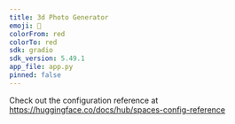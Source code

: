```yaml
---
title: 3d Photo Generator
emoji: 🏢
colorFrom: red
colorTo: red
sdk: gradio
sdk_version: 5.49.1
app_file: app.py
pinned: false
---
```


Check out the configuration reference at https://huggingface.co/docs/hub/spaces-config-reference
